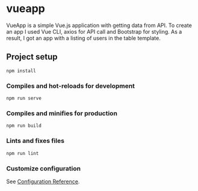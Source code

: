 # vueapp
VueApp is a simple Vue.js application with getting data from API. To create an app I used Vue CLI, axios for API call and Bootstrap for styling. As a result, I got an app with a listing of users in the table template.
## Project setup
```
npm install
```

### Compiles and hot-reloads for development
```
npm run serve
```

### Compiles and minifies for production
```
npm run build
```

### Lints and fixes files
```
npm run lint
```

### Customize configuration
See [Configuration Reference](https://cli.vuejs.org/config/).

